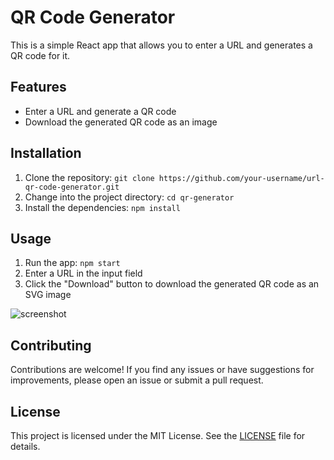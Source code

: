 # QR Code Generator

This is a simple React app that allows you to enter a URL and generates a QR code for it.

## Features

- Enter a URL and generate a QR code
- Download the generated QR code as an image

## Installation

1. Clone the repository: `git clone https://github.com/your-username/url-qr-code-generator.git`
2. Change into the project directory: `cd qr-generator`
3. Install the dependencies: `npm install`

## Usage

1. Run the app: `npm start`
2. Enter a URL in the input field
3. Click the "Download" button to download the generated QR code as an SVG image

![screenshot](7public/screenshot.png)

## Contributing

Contributions are welcome! If you find any issues or have suggestions for improvements, please open an issue or submit a pull request.

## License

This project is licensed under the MIT License. See the [LICENSE](LICENSE) file for details.
